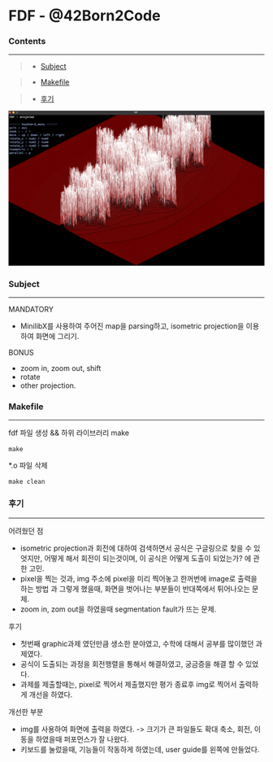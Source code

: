 # FDF - @42Born2Code

### **Contents**
------------
> + [Subject](#Subject)

> + [Makefile](#Makefile)

> + [후기](#후기)

![image](./fdf_img.png)

### **Subject**
---
MANDATORY   

- MinilibX를 사용하여 주어진 map을 parsing하고, isometric projection을 이용하여 화면에 그리기.  

BONUS
- zoom in, zoom out, shift
- rotate
- other projection.
  
### **Makefile**
---
fdf 파일 생성 && 하위 라이브러리 make

    make

*.o 파일 삭제

    make clean

### **후기**
----
어려웠던 점
- isometric projection과 회전에 대하여 검색하면서 공식은 구글링으로 찾을 수 있엇지만, 어떻게 해서 회전이 되는것이며, 이 공식은 어떻게 도출이 되었는가? 에 관한 고민.
- pixel을 찍는 것과, img 주소에 pixel을 미리 찍어놓고 한꺼번에 image로 출력을 하는 방법 과 그렇게 했을때, 화면을 벗어나는 부분들이 반대쪽에서 튀어나오는 문제.
- zoom in, zom out을 하였을때 segmentation fault가 뜨는 문제.
  
후기
- 첫번째 graphic과제 였던만큼 생소한 분야였고, 수학에 대해서 공부를 많이했던 과제였다.
- 공식이 도출되는 과정을 회전행렬을 통해서 해결하였고, 궁금증을 해결 할 수 있었다.
- 과제를 제출할때는, pixel로 찍어서 제출했지만 평가 종료후 img로 찍어서 출력하게 개선을 하였다.

개선한 부분
- img를 사용하여 화면에 출력을 하였다. -> 크기가 큰 파일들도 확대 축소, 회전, 이동을 하였을때 퍼포먼스가 잘 나왔다.
- 키보드를 눌렀을때, 기능들이 작동하게 하였는데, user guide를 왼쪽에 만들었다.